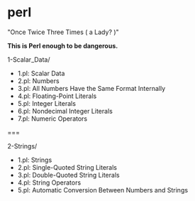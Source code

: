 # perl

"Once Twice Three Times ( a Lady? )"

**This is Perl enough to be dangerous.**

1-Scalar_Data/

* 1.pl: Scalar Data
* 2.pl: Numbers
* 3.pl: All Numbers Have the Same Format Internally
* 4.pl: Floating-Point Literals
* 5.pl: Integer Literals
* 6.pl: Nondecimal Integer Literals
* 7.pl: Numeric Operators

===

2-Strings/

* 1.pl: Strings
* 2.pl: Single-Quoted String Literals
* 3.pl: Double-Quoted String Literals
* 4.pl: String Operators
* 5.pl: Automatic Conversion Between Numbers and Strings
